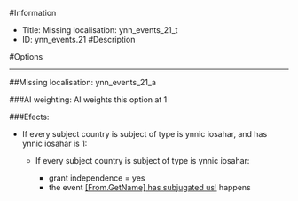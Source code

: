 #Information
 - Title: Missing localisation: ynn_events_21_t
 - ID: ynn_events.21
#Description

#Options

___
##Missing localisation: ynn_events_21_a

###AI weighting:
AI weights this option at 1


###Efects:<ul><li>If every subject country is subject of type is ynnic iosahar, and  has ynnic iosahar is 1:</li><ul><li>If every subject country is subject of type is ynnic iosahar:</li><ul><li>grant independence = yes</li><li>the event [[From.GetName] has subjugated us!](../events/from_getname_has_subjugated_us.md) happens</li></ul></ul></ul>
